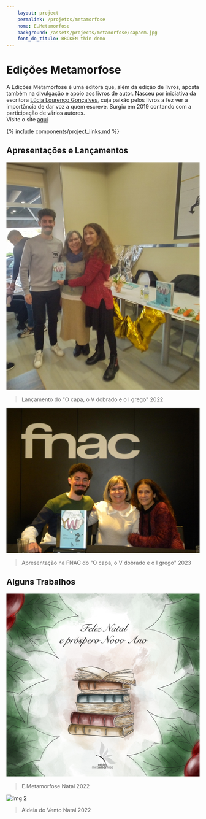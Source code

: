 ```yaml
---
    layout: project
    permalink: /projetos/metamorfose
    nome: E.Metamorfose
    background: /assets/projects/metamorfose/capaem.jpg
    font_do_titulo: BROKEN thin demo
---
```


# Edições Metamorfose

A Edições Metamorfose é uma editora que, além da edição de livros, aposta também na divulgação e apoio aos livros de autor.
Nasceu por iniciativa da escritora [Lúcia Lourenço Gonçalves](https://edicoesmetamorfose.pt/2019/09/18/lucia-lourenco-goncalves/), cuja paixão pelos livros a fez ver a importância de dar voz a quem escreve.
Surgiu em 2019 contando com a participação de vários autores.
<br>Visite o site [aqui](https://edicoesmetamorfose.pt)


{% include components/project_links.md %}

## Apresentações e Lançamentos

![Img 1](/assets/projects/metamorfose/lankwy.jpg)
> Lançamento do "O capa, o V dobrado e o I grego" 2022

![Img 2](/assets/projects/metamorfose/aprekwy.jpg)
> Apresentação na FNAC do "O capa, o V dobrado e o I grego" 2023

## Alguns Trabalhos

![Img 1](/assets/projects/metamorfose/em1.jpg)
> E.Metamorfose Natal 2022

![Img 2](/assets/projects/metamorfose/av11.jpg)
> Aldeia do Vento Natal 2022